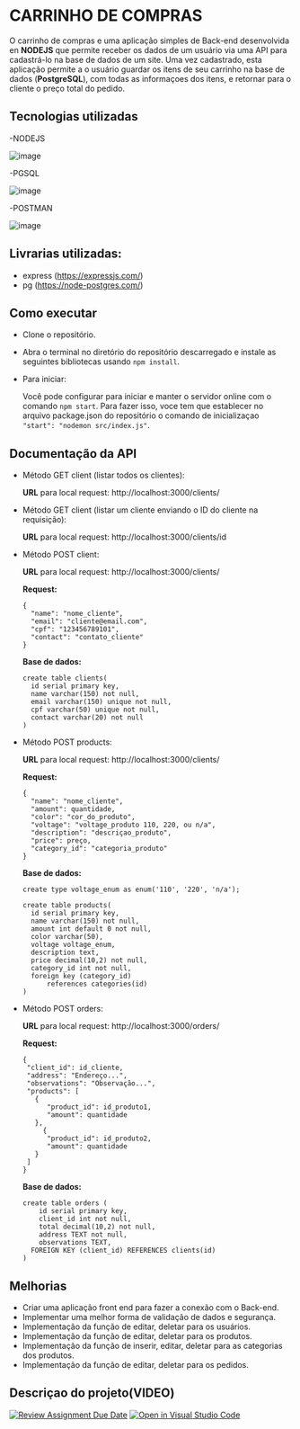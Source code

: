 # **CARRINHO DE COMPRAS**

O carrinho de compras e uma aplicação simples de Back-end desenvolvida en **NODEJS** que permite receber os dados de um usuário via uma API para cadastrá-lo na base de dados de um site. Uma vez cadastrado, esta aplicação permite a o usuário guardar os itens de seu carrinho na base de dados (**PostgreSQL**), com todas as informaçoes dos itens, e retornar para o cliente o preço total do pedido.

## Tecnologias utilizadas
-NODEJS

![image](https://github.com/FuturoDEV-Fitness/carrinho-de-compras-frankosorio4/assets/141787907/46063f9a-53d7-461a-858d-9c8238e6984e)

-PGSQL

![image](https://github.com/FuturoDEV-Fitness/carrinho-de-compras-frankosorio4/assets/141787907/1d2d047d-3887-4b37-9fa4-d5e07620c1a7)

-POSTMAN

![image](https://github.com/FuturoDEV-Fitness/carrinho-de-compras-frankosorio4/assets/141787907/6875cf76-33ba-41a6-8991-36143fa5d089)

## Livrarias utilizadas:
- express (https://expressjs.com/)
- pg (https://node-postgres.com/)

## Como executar

- Clone o repositório.

- Abra o terminal no diretório do repositório descarregado e instale as seguintes bibliotecas usando ```npm install```.
- Para iniciar:

  Você pode configurar para iniciar e manter o servidor online com o comando ```npm start```. Para fazer isso, voce tem que establecer no arquivo package.json do repositório o comando de inicializaçao ```"start": "nodemon src/index.js"```.

## Documentação da API

- Método GET client (listar todos os clientes):
  
  **URL** para local request: http://localhost:3000/clients/

- Método GET client (listar um cliente enviando o ID do cliente na requisição):
  
  **URL** para local request: http://localhost:3000/clients/id

- Método POST client:
  
  **URL** para local request: http://localhost:3000/clients/

  **Request:**
  ```
  {
    "name": "nome_cliente",
    "email": "cliente@email.com",
    "cpf": "123456789101",
    "contact": "contato_cliente"
  }
  ```
  
  **Base de dados:**
  ```
  create table clients(
  	id serial primary key,
  	name varchar(150) not null,
  	email varchar(150) unique not null, 
  	cpf varchar(50) unique not null,
  	contact varchar(20) not null
  )
  ```
    
- Método POST products:

    **URL** para local request: http://localhost:3000/clients/

  **Request:**
  ```
  {
    "name": "nome_cliente",
    "amount": quantidade,
    "color": "cor_do_produto",
    "voltage": "voltage_produto 110, 220, ou n/a",
    "description": "descriçao_produto",
    "price": preço,
    "category_id": "categoria_produto"
  }
  ```

  **Base de dados:**
  ```
  create type voltage_enum as enum('110', '220', 'n/a');

  create table products(
	id serial primary key,
	name varchar(150) not null,
	amount int default 0 not null, 
	color varchar(50),
	voltage voltage_enum,
	description text,
	price decimal(10,2) not null,
	category_id int not null,
	foreign key (category_id) 
		references categories(id)
  )
  ```

- Método POST orders:

  **URL** para local request: http://localhost:3000/orders/

  **Request:**
  ```
  {
   "client_id": id_cliente,
   "address": "Endereço...",
   "observations": "Observação...",
   "products": [
     {
        "product_id": id_produto1,
        "amount": quantidade
     },
	   {
        "product_id": id_produto2,
        "amount": quantidade
     }
   ]
  }
  ```

  **Base de dados:**
  ```
  create table orders (
	  id serial primary key,
	  client_id int not null,
	  total decimal(10,2) not null,
	  address TEXT not null,
	  observations TEXT,
    FOREIGN KEY (client_id) REFERENCES clients(id)
  )
  ```
    
## Melhorias
- Criar uma aplicação front end para fazer a conexão com o Back-end.
- Implementar uma melhor forma de validação de dados e segurança.
- Implementação da função de editar, deletar para os usuários.
- Implementação da função de editar, deletar para os produtos.
- Implementação da função de inserir, editar, deletar para as categorias dos produtos.
- Implementação da função de editar, deletar para os pedidos.

## Descriçao do projeto(VIDEO)

[![Review Assignment Due Date](https://classroom.github.com/assets/deadline-readme-button-22041afd0340ce965d47ae6ef1cefeee28c7c493a6346c4f15d667ab976d596c.svg)](https://classroom.github.com/a/dNOfMvCD)
[![Open in Visual Studio Code](https://classroom.github.com/assets/open-in-vscode-2e0aaae1b6195c2367325f4f02e2d04e9abb55f0b24a779b69b11b9e10269abc.svg)](https://classroom.github.com/online_ide?assignment_repo_id=15330879&assignment_repo_type=AssignmentRepo)
